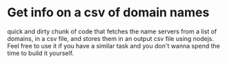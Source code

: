 # Get info on a csv of domain names
quick and dirty chunk of code that fetches the name servers from a list of domains, in a csv file, and stores them in an output csv file using nodejs.
Feel free to use it if you have a similar task and you don't wanna spend the time to build it yourself.

